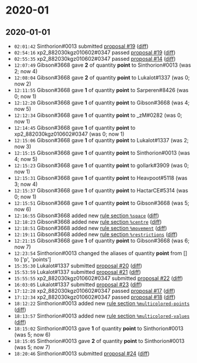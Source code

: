 # 2020-01

## 2020-01-01

* `02:01:42` Sinthorion#0013 submitted [proposal #19](../proposals.md#19) ([diff](https://github.com/Quonauts/Quonauts-6/commit/dfece6ce74878748464524544d326d0ad2603d75))
* `02:54:16` xp2_882030kgz010602#0347 passed [proposal #19](../proposals.md#19) ([diff](https://github.com/Quonauts/Quonauts-6/commit/46ec8c273f85179ba51169b92bbb910e0747f402))
* `02:55:35` xp2_882030kgz010602#0347 passed [proposal #14](../proposals.md#14) ([diff](https://github.com/Quonauts/Quonauts-6/commit/f71a6349da261979337aa0505d2b5310b1c35f0e))
* `12:07:49` Gibson#3668 gave **2** of quantity **point** to Sinthorion#0013 (was 2; now 4)
* `12:08:04` Gibson#3668 gave **2** of quantity **point** to Lukalot#1337 (was 0; now 2)
* `12:11:55` Gibson#3668 gave **1** of quantity **point** to Sarperen#8426 (was 0; now 1)
* `12:12:20` Gibson#3668 gave **1** of quantity **point** to Gibson#3668 (was 4; now 5)
* `12:12:34` Gibson#3668 gave **1** of quantity **point** to _zM#0282 (was 0; now 1)
* `12:14:45` Gibson#3668 gave **1** of quantity **point** to xp2_882030kgz010602#0347 (was 0; now 1)
* `12:15:06` Gibson#3668 gave **1** of quantity **point** to Lukalot#1337 (was 2; now 3)
* `12:15:15` Gibson#3668 gave **1** of quantity **point** to Sinthorion#0013 (was 4; now 5)
* `12:15:23` Gibson#3668 gave **1** of quantity **point** to gollark#3909 (was 0; now 1)
* `12:15:31` Gibson#3668 gave **1** of quantity **point** to Heavpoot#5118 (was 3; now 4)
* `12:15:37` Gibson#3668 gave **1** of quantity **point** to HactarCE#5314 (was 0; now 1)
* `12:15:51` Gibson#3668 gave **1** of quantity **point** to Gibson#3668 (was 5; now 6)
* `12:16:55` Gibson#3668 added new [rule section `%space`](../rules.md#space) ([diff](https://github.com/Quonauts/Quonauts-6/commit/e47b6f7a54d0ffd168bbca9320c65f71eae5cad7))
* `12:18:23` Gibson#3668 added new [rule section `%centre`](../rules.md#centre) ([diff](https://github.com/Quonauts/Quonauts-6/commit/e6472fcd1e2d7d89a6ef892cf2ae3421c127ef91))
* `12:18:51` Gibson#3668 added new [rule section `%movement`](../rules.md#movement) ([diff](https://github.com/Quonauts/Quonauts-6/commit/ebc2f83e561caad00f86cdf60f4347a34590d519))
* `12:19:11` Gibson#3668 added new [rule section `%restrictions`](../rules.md#restrictions) ([diff](https://github.com/Quonauts/Quonauts-6/commit/0b4cff5afc7a818935c97b6cd00415301f3f34da))
* `12:21:15` Gibson#3668 gave **1** of quantity **point** to Gibson#3668 (was 6; now 7)
* `12:23:54` Sinthorion#0013 changed the aliases of quantity **point** from [] to ['p', 'points']
* `15:35:30` Lukalot#1337 submitted [proposal #20](../proposals.md#20) ([diff](https://github.com/Quonauts/Quonauts-6/commit/6d70d3ada2c7f4979cae79bc21b116d8e9c8a252))
* `15:53:59` Lukalot#1337 submitted [proposal #21](../proposals.md#21) ([diff](https://github.com/Quonauts/Quonauts-6/commit/9b79b2c03ab644e3343b022cd348aabfde07989c))
* `15:55:55` xp2_882030kgz010602#0347 submitted [proposal #22](../proposals.md#22) ([diff](https://github.com/Quonauts/Quonauts-6/commit/f6bc16e9d1313fa02f3e65d7e27a16150e14441f))
* `16:03:05` Lukalot#1337 submitted [proposal #23](../proposals.md#23) ([diff](https://github.com/Quonauts/Quonauts-6/commit/d2809eeef06a5f89f7abfde113abf7831ae0c3e3))
* `17:12:28` xp2_882030kgz010602#0347 passed [proposal #17](../proposals.md#17) ([diff](https://github.com/Quonauts/Quonauts-6/commit/d610e642bc45198ca1bca3156ade5c2182e9350a))
* `17:12:34` xp2_882030kgz010602#0347 passed [proposal #18](../proposals.md#18) ([diff](https://github.com/Quonauts/Quonauts-6/commit/1ab61538af3fac7ac384b21e9d922e766ce1e021))
* `18:12:22` Sinthorion#0013 added new [rule section `%multicolored-points`](../rules.md#multicolored-points) ([diff](https://github.com/Quonauts/Quonauts-6/commit/83740ebc2dbbfa4b70ae3d5531b76975740c4b3c))
* `18:13:57` Sinthorion#0013 added new [rule section `%multicolored-values`](../rules.md#multicolored-values) ([diff](https://github.com/Quonauts/Quonauts-6/commit/1f7b6ca024b208e0677df4869d4c412f7359248f))
* `18:15:02` Sinthorion#0013 gave **1** of quantity **point** to Sinthorion#0013 (was 5; now 6)
* `18:15:05` Sinthorion#0013 gave **2** of quantity **point** to Sinthorion#0013 (was 5; now 7)
* `18:20:46` Sinthorion#0013 submitted [proposal #24](../proposals.md#24) ([diff](https://github.com/Quonauts/Quonauts-6/commit/31a6649003c1d3d3e11d046bbd1640c6c33d100c))
